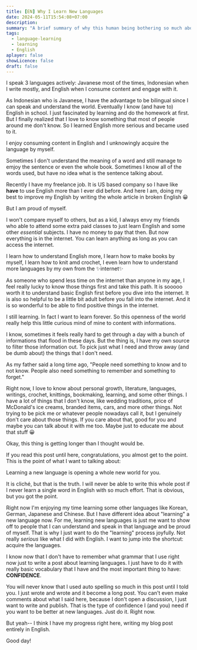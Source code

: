 ```yaml
---
title: [EN] Why I Learn New Languages
date: 2024-05-11T15:54:08+07:00
description: 
summary: "A brief summary of why this human being bothering so much about learning new languages even the language that she's learning is used less than 10% of her lifetime. Spoiler: because she think it is impressive to \"know\" some more languages than others."
tags:
  - language-learning
  - learning
  - English
aplayer: false
showLicence: false
draft: false
---
```



I speak 3 languages actively: Javanese most of the times, Indonesian when I write mostly, and English when I consume content and engage with it.

As Indonesian who is Javanese, I have the advantage to be bilingual since I can speak and understand the world. Eventually I know (and have to) English in school. I just fascinated by learning and do the homework at first. But I finally realized that I love to know something that most of people around me don't know. So I learned English more serious and became used to it.

I enjoy consuming content in English and I unknowingly acquire the language by myself.

Sometimes I don't understand the meaning of a word and still manage to emjoy the sentence or even the whole book. Sometimes I know all of the words used, but have no idea what is the sentence talking about.

Recently I have my freelance job. It is US based company so I have like **have** to use English more than I ever did before. And here I am, doing my best to improve my English by writing the whole article in broken English 😀

But I am proud of myself.

I won't compare myself to others, but as a kid, I always envy my friends who able to attend some extra paid classes to just learn English and some other *essential* subjects. I have no money to pay that then. But now everything is in the internet. You can learn anything as long as you can access the internet. 

I learn how to understand English more, I learn how to make books by myself, I learn how to knit amd crochet, I even learn how to understand more languages by my own from the ✨internet✨ 


As someone who spend less time on the internet than anyone in my age, I feel really lucky to know those things first and take this path. It is sooooo worth it to understand basic English first before you dive into the internet. It is also so helpful to be a little bit adult before you fall into the internet. And it is so wonderful to be able to find positive things in the internet.

I still learning. In fact I want to learn forever. So this openness of the world really help this little curious mind of mine to content with informations. 

I know, sometimes it feels really hard to get through a day with a bunch of informations that flood in these days. But the thing is, I have my own source to filter those information out. To pick just what I need and throw away (and be dumb about) the things that I don't need. 

As my father said a long time ago, "People need something to know and to not know. People also need something to remember and something to forget."

Right now, I love to know about personal growth, literature, languages, writings, crochet, knittings, bookmaking, learning, and some other things. I have a lot of things that I don't know, like wedding traditions, price of McDonald's ice creams, branded items, cars, and more other things. Not trying to be pick me or whatever people nowadays call it, but I genuinely don't care about those things. If you care about that, good for you and maybe you can talk about it with me too. Maybe just to educate me about that stuff 😀

Okay, this thing is getting longer than I thought would be.

If you read this post until here, congratulations, you almost get to the point. This is the point of what I want to talking about:

Learning a new language is opening a whole new world for you.

It is cliché, but that is the truth. I will never be able to write this whole post if I never learn a single word in English with so much effort. That is obvious, but you got the point. 

Right now I'm enjoying my time learning some other languages like Korean, German, Japanese and Chinese. But I have different idea about "learning" a new language now. For me, learning new languages is just me want to show off to people that I can understand and speak in that language and be proud of myself. That is why I just want to do the "learning" process joyfully. Not really *serious* like what I did with English. I want to jump into the shortcut: acquire the languages.

I know now that I don't have to remember what grammar that I use right now just to write a post about learning languages. I just have to do it with really basic vocabulary that I have and the most important thing to have: **CONFIDENCE**. 

You will never know that I used auto spelling so much in this post until I told you. I just wrote and wrote and it become a long post. You can't even make comments about what I said here, because I don't open a discussion, I just want to write and publish. That is the type of confidence I (and you) need if you want to be better at new languages. Just do it. Right now.


But yeah-- I think I have my progress right here, writing my blog post entirely in English.

Good day!